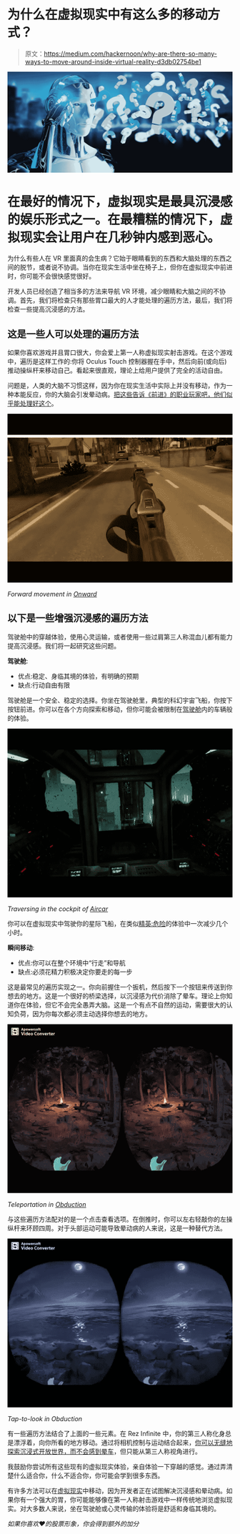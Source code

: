 # 为什么在虚拟现实中有这么多的移动方式？

> 原文：<https://medium.com/hackernoon/why-are-there-so-many-ways-to-move-around-inside-virtual-reality-d3db02754be1>

![](img/c950d3871e4c28f20e49c14485b112ad.png)

# 在最好的情况下，虚拟现实是最具沉浸感的娱乐形式之一。在最糟糕的情况下，虚拟现实会让用户在几秒钟内感到恶心。

为什么有些人在 VR 里面真的会生病？它始于眼睛看到的东西和大脑处理的东西之间的脱节，或者说不协调。当你在现实生活中坐在椅子上，但你在虚拟现实中前进时，你可能不会很快感觉很好。

开发人员已经创造了相当多的方法来导航 VR 环境，减少眼睛和大脑之间的不协调。首先，我们将检查只有那些胃口最大的人才能处理的遍历方法，最后，我们将检查一些提高沉浸感的方法。

## 这是一些人可以处理的遍历方法

如果你喜欢游戏并且胃口很大，你会爱上第一人称虚拟现实射击游戏。在这个游戏中，遍历是这样工作的:你将 Oculus Touch 控制器握在手中，然后向前(或向后)推动操纵杆来移动自己。看起来很直观，理论上给用户提供了完全的活动自由。

问题是，人类的大脑不习惯这样，因为你在现实生活中实际上并没有移动，作为一种本能反应，你的大脑会引发晕动病。[把这些告诉《前进》的职业玩家吧，他们似乎能处理好这个](https://vr.eslgaming.com/onward/)。

![](img/aad5f6cb9c173fc17fb186f767302fa2.png)

*Forward movement in* [*Onward*](https://store.steampowered.com/app/496240/Onward/)

## 以下是一些增强沉浸感的遍历方法

驾驶舱中的穿越体验，使用心灵运输，或者使用一些过肩第三人称混血儿都有能力提高沉浸感。我们将一起研究这些问题。

**驾驶舱**:

*   优点:稳定、身临其境的体验，有明确的预期
*   缺点:行动自由有限

驾驶舱是一个安全、稳定的选择。你坐在驾驶舱里，典型的科幻宇宙飞船，你按下按钮前进。你可以在各个方向探索和移动，但你可能会被限制在[驾驶舱](https://hackernoon.com/tagged/cockpit)内的车辆般的体验。

![](img/1917e202ada298ecfe6c7a2f57c976c2.png)

*Traversing in the cockpit of* [*Aircar*](https://www.reddit.com/r/oculus/comments/757el6/aircar_is_officially_my_most_immersive_vr/)

你可以在虚拟现实中驾驶你的星际飞船，在类似[精英:危险](https://kotaku.com/10-000-elite-dangerous-players-start-an-18-week-journey-1831702968)的体验中一次减少几个小时。

**瞬间移动**:

*   优点:你可以在整个环境中“行走”和导航
*   缺点:必须花精力积极决定你要走的每一步

这是最常见的遍历实现之一。你向前握住一个扳机，然后按下一个按钮来传送到你想去的地方。这是一个很好的桥梁选择，以沉浸感为代价消除了晕车。理论上你知道你在体验，但它不会完全愚弄大脑。这是一个有点不自然的运动，需要很大的认知负荷，因为你每次都必须主动选择你想去的地方。

![](img/3b2bab2b2907c071e1f13ca8428fb819.png)

*Teleportation in* [*Obduction*](https://www.polygon.com/2016/8/25/12644808/obduction-review-myst-cyan-PC)

与这些遍历方法配对的是一个点击查看选项。在倒推时，你可以左右轻敲你的左操纵杆来环顾四周。对于头部运动可能导致晕动病的人来说，这是一种替代方法。

![](img/867dffe57d6faf0255c4b630b56048db.png)

*Tap-to-look in Obduction*

有一些遍历方法结合了上面的一些元素。在 Rez Infinite 中，你的第三人称化身总是漂浮着，向你所看的地方移动。通过将相机控制与运动结合起来，[你可以无缝地探索沉浸式开放世界，而不会感到晕车](/inborn-experience/vr-user-experience-immersive-locomotion-32f9df4a60f0)，但只能从第三人称视角进行。

我鼓励你尝试所有这些现有的虚拟现实体验，亲自体验一下穿越的感觉。通过弄清楚什么适合你，什么不适合你，你可能会学到很多东西。

有许多方法可以在[虚拟现实](https://hackernoon.com/tagged/virtual-reality)中移动，因为开发者正在试图解决沉浸感和晕动病。如果你有一个强大的胃，你可能能够像在第一人称射击游戏中一样传统地浏览虚拟现实。对大多数人来说，坐在驾驶舱或心灵传输的体验将是舒适和身临其境的。

*如果你喜欢❤的股票形象，你会得到额外的加分*